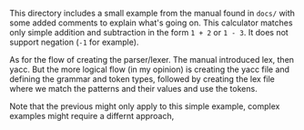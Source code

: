 This directory includes a small example from the manual found in `docs/` with some added comments to explain what's going on. This calculator matches only simple addition and subtraction in the form `1 + 2` or `1 - 3`. It does not support negation (`-1` for example).

As for the flow of creating the parser/lexer. The manual introduced lex, then yacc. But the more logical flow (in my opinion) is creating the yacc file and defining the grammar and token types, followed by creating the lex file where we match the patterns and their values and use the tokens.

Note that the previous might only apply to this simple example, complex examples might require a differnt approach,
